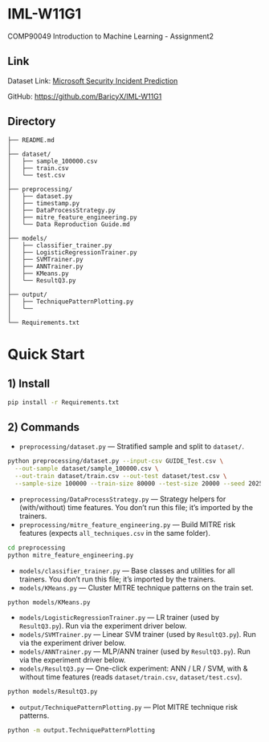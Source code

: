 # IML-W11G1

COMP90049 Introduction to Machine Learning - Assignment2

## Link

Dataset Link: [Microsoft Security Incident Prediction](https://www.kaggle.com/datasets/Microsoft/microsoft-security-incident-prediction/data)

GitHub: https://github.com/BaricyX/IML-W11G1

## Directory

```
├── README.md
│
├── dataset/                          
│   ├── sample_100000.csv
│   ├── train.csv
│   └── test.csv
│
├── preprocessing/
│   ├── dataset.py
│   ├── timestamp.py
│   ├── DataProcessStrategy.py
│   ├── mitre_feature_engineering.py
│   └── Data Reproduction Guide.md
│
├── models/
│   ├── classifier_trainer.py
│   ├── LogisticRegressionTrainer.py
│   ├── SVMTrainer.py
│   ├── ANNTrainer.py
│   ├── KMeans.py
│   └── ResultQ3.py
│
├── output/
│   ├── TechniquePatternPlotting.py
│   └──
│
└── Requirements.txt
```



# Quick Start

## 1) Install

```bash
pip install -r Requirements.txt
```

## 2) Commands

- `preprocessing/dataset.py` — Stratified sample and split to `dataset/`.

```bash
python preprocessing/dataset.py --input-csv GUIDE_Test.csv \
  --out-sample dataset/sample_100000.csv \
  --out-train dataset/train.csv --out-test dataset/test.csv \
  --sample-size 100000 --train-size 80000 --test-size 20000 --seed 2025
```

- `preprocessing/DataProcessStrategy.py` — Strategy helpers for (with/without) time features.
   You don’t run this file; it’s imported by the trainers.
- `preprocessing/mitre_feature_engineering.py` — Build MITRE risk features (expects `all_techniques.csv` in the same folder).

```bash
cd preprocessing
python mitre_feature_engineering.py    
```

- `models/classifier_trainer.py` — Base classes and utilities for all trainers.
   You don’t run this file; it’s imported by the trainers.
- `models/KMeans.py` — Cluster MITRE technique patterns on the train set.

```bash
python models/KMeans.py                
```

- `models/LogisticRegressionTrainer.py` — LR trainer (used by `ResultQ3.py`).
   Run via the experiment driver below.
- `models/SVMTrainer.py` — Linear SVM trainer (used by `ResultQ3.py`).
   Run via the experiment driver below.
- `models/ANNTrainer.py` — MLP/ANN trainer (used by `ResultQ3.py`).
   Run via the experiment driver below.
- `models/ResultQ3.py` — One-click experiment: ANN / LR / SVM, with & without time features (reads `dataset/train.csv`, `dataset/test.csv`).

```bash
python models/ResultQ3.py             
```

- `output/TechniquePatternPlotting.py` — Plot MITRE technique risk patterns.

```bash
python -m output.TechniquePatternPlotting
```


